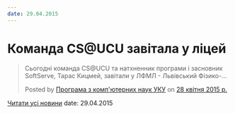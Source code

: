 ```yaml
---
date: 29.04.2015
---
```

# Команда CS@UCU завітала у ліцей

<blockquote cite="https://www.facebook.com/csatucu/posts/1439663252994108">

Сьогодні команда CS@UCU та натхненник програми і засновник SoftServe, Тарас Кицмей, завітали у ЛФМЛ - Львівський Фізико-...

Posted by [Програма з комп'ютерних наук УКУ](https://www.facebook.com/csatucu) on [28 квітня 2015 р.](https://www.facebook.com/csatucu/posts/1439663252994108)</blockquote>

[Читати усі новини](/news)
date: 29.04.2015
